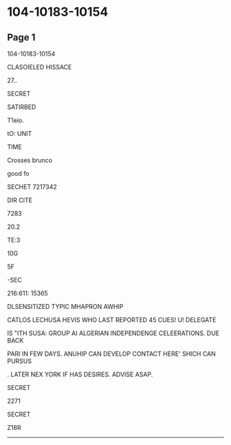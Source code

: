 # 104-10183-10154

## Page 1

104-10183-10154

CLASOIELED HISSACE

27..

SECRET

SATIRBED

T1eio.

tO: UNIT

TIME

Crosses brunco

good fo

SECHET 7217342

DIR CITE

7283

20.2

TE:3

10G

5F

-SEC

216:611: 15365

DLSENSITIZED TYPIC MHAPRON AWHIP

CATLOS LECHUSA HEVIS WHO LAST REPORTED 45 CUES! U! DELEGATE

IS "ITH SUSA: GROUP AI ALGERIAN INDEPENDENGE CELEERATIONS. DUE BACK

PARI IN FEW DAYS. ANUHIP CAN DEVELOP CONTACT HERE' SHICH CAN PURSUS

. LATER NEX YORK IF HAS DESIRES. ADVISE ASAP.

SECRET

2271

SECRET

Z18R

---

